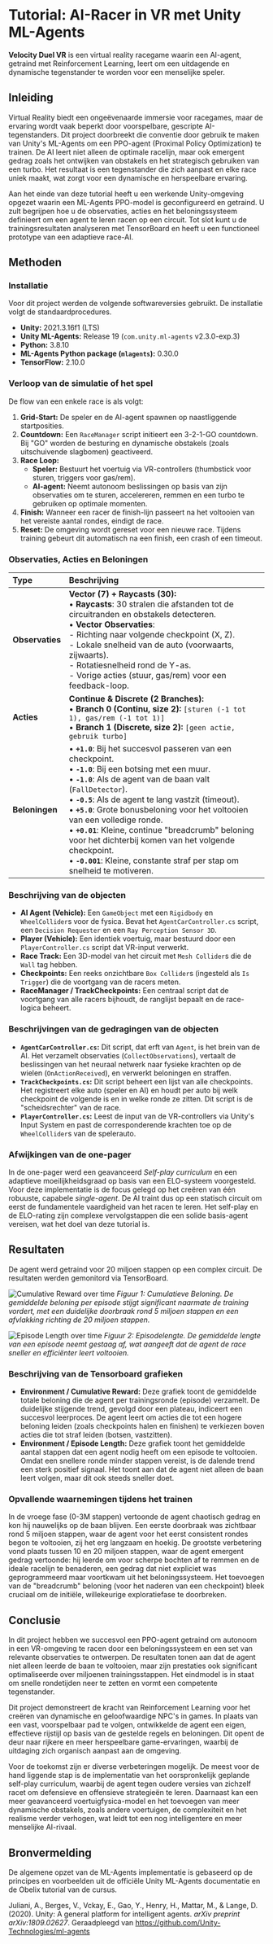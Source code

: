 # Tutorial: AI-Racer in VR met Unity ML-Agents

**Velocity Duel VR** is een virtual reality racegame waarin een AI-agent, getraind met Reinforcement Learning, leert om een uitdagende en dynamische tegenstander te worden voor een menselijke speler.

## Inleiding

Virtual Reality biedt een ongeëvenaarde immersie voor racegames, maar de ervaring wordt vaak beperkt door voorspelbare, gescripte AI-tegenstanders. 
Dit project doorbreekt die conventie door gebruik te maken van Unity's ML-Agents om een PPO-agent (Proximal Policy Optimization) te trainen. 
De AI leert niet alleen de optimale racelijn, 
maar ook emergent gedrag zoals het ontwijken van obstakels en het strategisch gebruiken van een turbo. Het resultaat is een tegenstander 
die zich aanpast en elke race uniek maakt, wat zorgt voor een dynamische en herspeelbare ervaring.

Aan het einde van deze tutorial heeft u een werkende Unity-omgeving opgezet waarin een ML-Agents PPO-model is geconfigureerd en getraind. 
U zult begrijpen hoe u de observaties, acties en het beloningssysteem definieert om een agent te leren racen op een circuit. Tot slot kunt u de trainingsresultaten analyseren met TensorBoard en 
heeft u een functioneel prototype van een adaptieve race-AI.

## Methoden

### Installatie

Voor dit project werden de volgende softwareversies gebruikt. De installatie volgt de standaardprocedures.

*   **Unity:** 2021.3.16f1 (LTS)
*   **Unity ML-Agents:** Release 19 (`com.unity.ml-agents` v2.3.0-exp.3)
*   **Python:** 3.8.10
*   **ML-Agents Python package (`mlagents`):** 0.30.0
*   **TensorFlow:** 2.10.0

### Verloop van de simulatie of het spel

De flow van een enkele race is als volgt:

1.  **Grid-Start:** De speler en de AI-agent spawnen op naastliggende startposities.
2.  **Countdown:** Een `RaceManager` script initieert een 3-2-1-GO countdown. Bij "GO" worden de besturing en dynamische obstakels (zoals uitschuivende slagbomen) geactiveerd.
3.  **Race Loop:**
    *   **Speler:** Bestuurt het voertuig via VR-controllers (thumbstick voor sturen, triggers voor gas/rem).
    *   **AI-agent:** Neemt autonoom beslissingen op basis van zijn observaties om te sturen, accelereren, remmen en een turbo te gebruiken op optimale momenten.
4.  **Finish:** Wanneer een racer de finish-lijn passeert na het voltooien van het vereiste aantal rondes, eindigt de race.
5.  **Reset:** De omgeving wordt gereset voor een nieuwe race. Tijdens training gebeurt dit automatisch na een finish, een crash of een timeout.

### Observaties, Acties en Beloningen

| Type          | Beschrijving                                                                                                                                                                                                                                                                                                        |
| :------------ | :------------------------------------------------------------------------------------------------------------------------------------------------------------------------------------------------------------------------------------------------------------------------------------------------------------------ |
| **Observaties** | **Vector (7) + Raycasts (30):**<br> • **Raycasts**: 30 stralen die afstanden tot de circuitranden en obstakels detecteren.<br> • **Vector Observaties**: <br>    - Richting naar volgende checkpoint (X, Z).<br>    - Lokale snelheid van de auto (voorwaarts, zijwaarts).<br>    - Rotatiesnelheid rond de Y-as.<br>    - Vorige acties (stuur, gas/rem) voor een feedback-loop. |
| **Acties**      | **Continue & Discrete (2 Branches):**<br> • **Branch 0 (Continu, size 2):** `[sturen (-1 tot 1), gas/rem (-1 tot 1)]`<br> • **Branch 1 (Discrete, size 2):** `[geen actie, gebruik turbo]`                                                                                                                          |
| **Beloningen**  | • **`+1.0`**: Bij het succesvol passeren van een checkpoint.<br>• **`-1.0`**: Bij een botsing met een muur.<br>• **`-1.0`**: Als de agent van de baan valt (`FallDetector`).<br>• **`-0.5`**: Als de agent te lang vastzit (timeout).<br>• **`+5.0`**: Grote bonusbeloning voor het voltooien van een volledige ronde.<br>• **`+0.01`**: Kleine, continue "breadcrumb" beloning voor het dichterbij komen van het volgende checkpoint.<br>• **`-0.001`**: Kleine, constante straf per stap om snelheid te motiveren. |

### Beschrijving van de objecten

*   **AI Agent (Vehicle):** Een `GameObject` met een `Rigidbody` en `WheelCollider`s voor de fysica. Bevat het `AgentCarController.cs` script, een `Decision Requester` en een `Ray Perception Sensor 3D`.
*   **Player (Vehicle):** Een identiek voertuig, maar bestuurd door een `PlayerController.cs` script dat VR-input verwerkt.
*   **Race Track:** Een 3D-model van het circuit met `Mesh Collider`s die de `Wall` tag hebben.
*   **Checkpoints:** Een reeks onzichtbare `Box Collider`s (ingesteld als `Is Trigger`) die de voortgang van de racers meten.
*   **RaceManager / TrackCheckpoints:** Een centraal script dat de voortgang van alle racers bijhoudt, de ranglijst bepaalt en de race-logica beheert.

### Beschrijvingen van de gedragingen van de objecten

*   **`AgentCarController.cs`:** Dit script, dat erft van `Agent`, is het brein van de AI. Het verzamelt observaties (`CollectObservations`), vertaalt de beslissingen van het neuraal netwerk naar fysieke krachten op de wielen (`OnActionReceived`), en verwerkt beloningen en straffen.
*   **`TrackCheckpoints.cs`:** Dit script beheert een lijst van alle checkpoints. Het registreert elke auto (speler en AI) en houdt per auto bij welk checkpoint de volgende is en in welke ronde ze zitten. Dit script is de "scheidsrechter" van de race.
*   **`PlayerController.cs`:** Leest de input van de VR-controllers via Unity's Input System en past de corresponderende krachten toe op de `WheelCollider`s van de spelerauto.

### Afwijkingen van de one-pager

In de one-pager werd een geavanceerd *Self-play curriculum* en een adaptieve moeilijkheidsgraad op basis van een ELO-systeem voorgesteld. Voor deze implementatie is de focus gelegd op het creëren van één robuuste, capabele *single-agent*. De AI traint dus op een statisch circuit om eerst de fundamentele vaardigheid van het racen te leren. Het self-play en de ELO-rating zijn complexe vervolgstappen die een solide basis-agent vereisen, wat het doel van deze tutorial is.

## Resultaten

De agent werd getraind voor 20 miljoen stappen op een complex circuit. De resultaten werden gemonitord via TensorBoard.

![Cumulative Reward over time](https://i.imgur.com/gK6kS8k.png "Cumulative Reward")
*Figuur 1: Cumulatieve Beloning. De gemiddelde beloning per episode stijgt significant naarmate de training vordert, met een duidelijke doorbraak rond 5 miljoen stappen en een afvlakking richting de 20 miljoen stappen.*

![Episode Length over time](https://i.imgur.com/L79EayV.png "Episode Length")
*Figuur 2: Episodelengte. De gemiddelde lengte van een episode neemt gestaag af, wat aangeeft dat de agent de race sneller en efficiënter leert voltooien.*

### Beschrijving van de Tensorboard grafieken

*   **Environment / Cumulative Reward:** Deze grafiek toont de gemiddelde totale beloning die de agent per trainingsronde (episode) verzamelt. De duidelijke stijgende trend, gevolgd door een plateau, indiceert een succesvol leerproces. De agent leert om acties die tot een hogere beloning leiden (zoals checkpoints halen en finishen) te verkiezen boven acties die tot straf leiden (botsen, vastzitten).
*   **Environment / Episode Length:** Deze grafiek toont het gemiddelde aantal stappen dat een agent nodig heeft om een episode te voltooien. Omdat een snellere ronde minder stappen vereist, is de dalende trend een sterk positief signaal. Het toont aan dat de agent niet alleen de baan leert volgen, maar dit ook steeds sneller doet.

### Opvallende waarnemingen tijdens het trainen

In de vroege fase (0-3M stappen) vertoonde de agent chaotisch gedrag en kon hij nauwelijks op de baan blijven. Een eerste doorbraak was zichtbaar rond 5 miljoen stappen, waar de agent voor het eerst consistent rondes begon te voltooien, zij het erg langzaam en hoekig. De grootste verbetering vond plaats tussen 10 en 20 miljoen stappen, waar de agent emergent gedrag vertoonde: hij leerde om voor scherpe bochten af te remmen en de ideale racelijn te benaderen, een gedrag dat niet expliciet was geprogrammeerd maar voortkwam uit het beloningssysteem. Het toevoegen van de "breadcrumb" beloning (voor het naderen van een checkpoint) bleek cruciaal om de initiële, willekeurige exploratiefase te doorbreken.

## Conclusie

In dit project hebben we succesvol een PPO-agent getraind om autonoom in een VR-omgeving te racen door een beloningssysteem en een set van relevante observaties te ontwerpen. De resultaten tonen aan dat de agent niet alleen leerde de baan te voltooien, maar zijn prestaties ook significant optimaliseerde over miljoenen trainingsstappen. Het eindmodel is in staat om snelle rondetijden neer te zetten en vormt een competente tegenstander.

Dit project demonstreert de kracht van Reinforcement Learning voor het creëren van dynamische en geloofwaardige NPC's in games. In plaats van een vast, voorspelbaar pad te volgen, ontwikkelde de agent een eigen, effectieve rijstijl op basis van de gestelde regels en beloningen. Dit opent de deur naar rijkere en meer herspeelbare game-ervaringen, waarbij de uitdaging zich organisch aanpast aan de omgeving.

Voor de toekomst zijn er diverse verbeteringen mogelijk. De meest voor de hand liggende stap is de implementatie van het oorspronkelijk geplande self-play curriculum, waarbij de agent tegen oudere versies van zichzelf racet om defensieve en offensieve strategieën te leren. Daarnaast kan een meer geavanceerd voertuigfysica-model en het toevoegen van meer dynamische obstakels, zoals andere voertuigen, de complexiteit en het realisme verder verhogen, wat leidt tot een nog intelligentere en meer menselijke AI-rivaal.

## Bronvermelding

De algemene opzet van de ML-Agents implementatie is gebaseerd op de principes en voorbeelden uit de officiële Unity ML-Agents documentatie en de Obelix tutorial van de cursus.

Juliani, A., Berges, V., Vckay, E., Gao, Y., Henry, H., Mattar, M., & Lange, D. (2020). Unity: A general platform for intelligent agents. *arXiv preprint arXiv:1809.02627*. Geraadpleegd van https://github.com/Unity-Technologies/ml-agents
